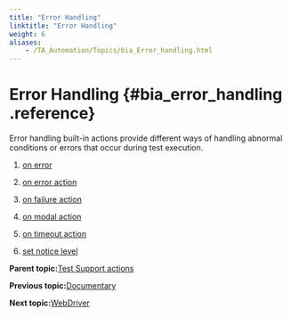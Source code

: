 ```yaml
--- 
title: "Error Handling"
linktitle: "Error Handling"
weight: 6
aliases: 
    - /TA_Automation/Topics/bia_Error_handling.html
---
```

# Error Handling {#bia_error_handling .reference}

Error handling built-in actions provide different ways of handling abnormal conditions or errors that occur during test execution.

1.  [on error](../../TA_Automation/Topics/bia_on_error.html)  

2.  [on error action](../../TA_Automation/Topics/bia_on_error_action.html)  

3.  [on failure action](../../TA_Automation/Topics/bia_on_failure_action.html)  

4.  [on modal action](../../TA_Automation/Topics/bia_on_modal_action.html)  

5.  [on timeout action](../../TA_Automation/Topics/bia_on_timeout_action.html)  

6.  [set notice level](../../TA_Automation/Topics/bia_set_notice_level.html)  


**Parent topic:**[Test Support actions](../../TA_Automation/Topics/bia_Test_Support.html)

**Previous topic:**[Documentary](../../TA_Automation/Topics/bia_Documentary.html)

**Next topic:**[WebDriver](../../TA_Automation/Topics/built_in_actions_WebDriver.html)

